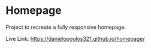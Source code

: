 # Homepage
Project to recreate a fully responsive homepage.

Live Link:  https://danielopoulos321.github.io/homepage/